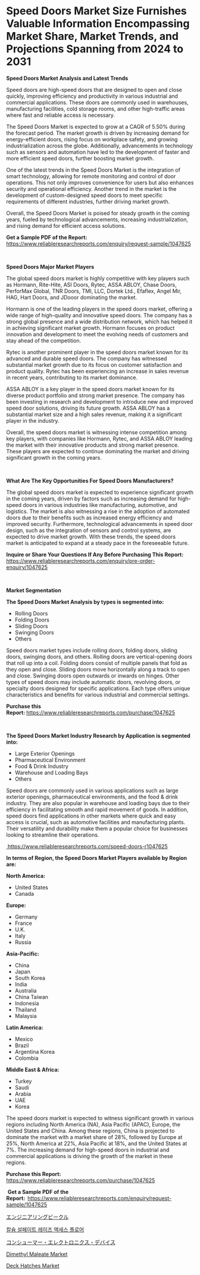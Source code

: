 <p><h1>Speed Doors Market Size Furnishes Valuable Information Encompassing Market Share, Market Trends, and Projections Spanning from 2024 to 2031</h1></p><p><strong>Speed Doors Market Analysis and Latest Trends</strong></p>
<p><p>Speed doors are high-speed doors that are designed to open and close quickly, improving efficiency and productivity in various industrial and commercial applications. These doors are commonly used in warehouses, manufacturing facilities, cold storage rooms, and other high-traffic areas where fast and reliable access is necessary.</p><p>The Speed Doors Market is expected to grow at a CAGR of 5.50% during the forecast period. The market growth is driven by increasing demand for energy-efficient doors, rising focus on workplace safety, and growing industrialization across the globe. Additionally, advancements in technology such as sensors and automation have led to the development of faster and more efficient speed doors, further boosting market growth.</p><p>One of the latest trends in the Speed Doors Market is the integration of smart technology, allowing for remote monitoring and control of door operations. This not only improves convenience for users but also enhances security and operational efficiency. Another trend in the market is the development of custom-designed speed doors to meet specific requirements of different industries, further driving market growth.</p><p>Overall, the Speed Doors Market is poised for steady growth in the coming years, fueled by technological advancements, increasing industrialization, and rising demand for efficient access solutions.</p></p>
<p><strong>Get a Sample PDF of the Report:&nbsp;</strong> <a href="https://www.reliableresearchreports.com/enquiry/request-sample/1047625">https://www.reliableresearchreports.com/enquiry/request-sample/1047625</a></p>
<p>&nbsp;</p>
<p><strong>Speed Doors Major Market Players</strong></p>
<p><p>The global speed doors market is highly competitive with key players such as Hormann, Rite-Hite, ASI Doors, Rytec, ASSA ABLOY, Chase Doors, PerforMax Global, TNR Doors, TMI, LLC, Dortek Ltd., Efaflex, Angel Mir, HAG, Hart Doors, and JDooor dominating the market.</p><p>Hormann is one of the leading players in the speed doors market, offering a wide range of high-quality and innovative speed doors. The company has a strong global presence and a wide distribution network, which has helped it in achieving significant market growth. Hormann focuses on product innovation and development to meet the evolving needs of customers and stay ahead of the competition.</p><p>Rytec is another prominent player in the speed doors market known for its advanced and durable speed doors. The company has witnessed substantial market growth due to its focus on customer satisfaction and product quality. Rytec has been experiencing an increase in sales revenue in recent years, contributing to its market dominance.</p><p>ASSA ABLOY is a key player in the speed doors market known for its diverse product portfolio and strong market presence. The company has been investing in research and development to introduce new and improved speed door solutions, driving its future growth. ASSA ABLOY has a substantial market size and a high sales revenue, making it a significant player in the industry.</p><p>Overall, the speed doors market is witnessing intense competition among key players, with companies like Hormann, Rytec, and ASSA ABLOY leading the market with their innovative products and strong market presence. These players are expected to continue dominating the market and driving significant growth in the coming years.</p></p>
<p>&nbsp;</p>
<p><strong>What Are The Key Opportunities For Speed Doors Manufacturers?</strong></p>
<p><p>The global speed doors market is expected to experience significant growth in the coming years, driven by factors such as increasing demand for high-speed doors in various industries like manufacturing, automotive, and logistics. The market is also witnessing a rise in the adoption of automated doors due to their benefits such as increased energy efficiency and improved security. Furthermore, technological advancements in speed door design, such as the integration of sensors and control systems, are expected to drive market growth. With these trends, the speed doors market is anticipated to expand at a steady pace in the foreseeable future.</p></p>
<p><strong>Inquire or Share Your Questions If Any Before Purchasing This Report:</strong> <a href="https://www.reliableresearchreports.com/enquiry/pre-order-enquiry/1047625">https://www.reliableresearchreports.com/enquiry/pre-order-enquiry/1047625</a></p>
<p>&nbsp;</p>
<p><strong>Market Segmentation</strong></p>
<p><strong>The Speed Doors Market Analysis by types is segmented into:</strong></p>
<p><ul><li>Rolling Doors</li><li>Folding Doors</li><li>Sliding Doors</li><li>Swinging Doors</li><li>Others</li></ul></p>
<p><p>Speed doors market types include rolling doors, folding doors, sliding doors, swinging doors, and others. Rolling doors are vertical-opening doors that roll up into a coil. Folding doors consist of multiple panels that fold as they open and close. Sliding doors move horizontally along a track to open and close. Swinging doors open outwards or inwards on hinges. Other types of speed doors may include automatic doors, revolving doors, or specialty doors designed for specific applications. Each type offers unique characteristics and benefits for various industrial and commercial settings.</p></p>
<p><strong>Purchase this Report:&nbsp;</strong><a href="https://www.reliableresearchreports.com/purchase/1047625">https://www.reliableresearchreports.com/purchase/1047625</a></p>
<p>&nbsp;</p>
<p><strong>The Speed Doors Market Industry Research by Application is segmented into:</strong></p>
<p><ul><li>Large Exterior Openings</li><li>Pharmaceutical Environment</li><li>Food & Drink Industry</li><li>Warehouse and Loading Bays</li><li>Others</li></ul></p>
<p><p>Speed doors are commonly used in various applications such as large exterior openings, pharmaceutical environments, and the food & drink industry. They are also popular in warehouse and loading bays due to their efficiency in facilitating smooth and rapid movement of goods. In addition, speed doors find applications in other markets where quick and easy access is crucial, such as automotive facilities and manufacturing plants. Their versatility and durability make them a popular choice for businesses looking to streamline their operations.</p></p>
<p><a href="https://www.reliableresearchreports.com/speed-doors-r1047625">&nbsp;https://www.reliableresearchreports.com/speed-doors-r1047625</a></p>
<p><strong>In terms of Region, the Speed Doors Market Players available by Region are:</strong></p>
<p>
    <p> <strong> North America: </strong>
        <ul>
            <li>United States</li>
            <li>Canada</li>
        </ul>
        </p> 
    <p> <strong> Europe: </strong>
        <ul>
            <li>Germany</li>
            <li>France</li>
            <li>U.K.</li>
            <li>Italy</li>
            <li>Russia</li>
        </ul>
        </p> 
    <p> <strong> Asia-Pacific: </strong>
        <ul>
            <li>China</li>
            <li>Japan</li>
            <li>South Korea</li>
            <li>India</li>
            <li>Australia</li>
            <li>China Taiwan</li>
            <li>Indonesia</li>
            <li>Thailand</li>
            <li>Malaysia</li>
        </ul>
        </p> 
    <p> <strong> Latin America: </strong>
        <ul>
            <li>Mexico</li>
            <li>Brazil</li>
            <li>Argentina Korea</li>
            <li>Colombia</li>
        </ul>
        </p> 
    <p> <strong> Middle East & Africa: </strong>
        <ul>
            <li>Turkey</li>
            <li>Saudi</li>
            <li>Arabia</li>
            <li>UAE</li>
            <li>Korea</li>
        </ul>
    </p>
    </p>
<p><p>The speed doors market is expected to witness significant growth in various regions including North America (NA), Asia Pacific (APAC), Europe, the United States and China. Among these regions, China is projected to dominate the market with a market share of 28%, followed by Europe at 25%, North America at 22%, Asia Pacific at 18%, and the United States at 7%. The increasing demand for high-speed doors in industrial and commercial applications is driving the growth of the market in these regions.</p></p>
<p><strong>Purchase this Report: </strong><a href="https://www.reliableresearchreports.com/purchase/1047625">https://www.reliableresearchreports.com/purchase/1047625</a></p>
<p>&nbsp;<strong>Get a Sample PDF of the Report:&nbsp;&nbsp;</strong><a href="https://www.reliableresearchreports.com/enquiry/request-sample/1047625">https://www.reliableresearchreports.com/enquiry/request-sample/1047625</a></p>
<p><strong></strong></p>
<p><p><a href="https://github.com/EmoryYundt1935/Market-Research-Report-List-1/blob/main/159574720869.md">エンジニアリングビークル</a></p><p><a href="https://github.com/vskv4779xr1/Market-Research-Report-List-1/blob/main/962427119358.md">칼슘 설페이트 레이즈 액세스 플로어</a></p><p><a href="https://github.com/mcbeesbxa270/Market-Research-Report-List-1/blob/main/764709320868.md">コンシューマー・エレクトロニクス・デバイス</a></p><p><a href="https://issuu.com/reportprime-2/docs/dimethyl-maleate-market-size-2030.pptx">Dimethyl Maleate Market</a></p><p><a href="https://issuu.com/reportprime-2/docs/deck-hatches-market-size-2030.pptx">Deck Hatches Market</a></p></p>